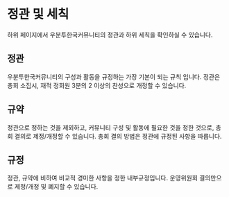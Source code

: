 # 정관 및 세칙

하위 페이지에서 우분투한국커뮤니티의 정관과 하위 세칙을 확인하실 수 있습니다.

## 정관
우분투한국커뮤니티의 구성과 활동을 규정하는 가장 기본이 되는 규칙 입니다. 정관은 총회 소집시, 재적 정회원 3분의 2 이상의 찬성으로 개정할 수 있습니다.

## 규약
정관으로 정하는 것을 제외하고, 커뮤니티 구성 및 활동에 필요한 것을 정한 것으로, 총회 결의로 제정/개정할 수 있습니다. 총회 결의 방법은 정관에 규정된 사항을 따릅니다.

## 규정
정관, 규약에 비하여 비교적 경미한 사항을 정한 내부규정입니다. 운영위원회 결의만으로 제정/개정 및 폐지할 수 있습니다.